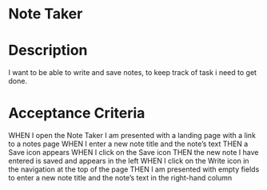 # Note Taker

# Description
I want to be able to write and save notes, to keep track of task i need to get done.

# Acceptance Criteria
WHEN I open the Note Taker
 I am presented with a landing page with a link to a notes page
WHEN I enter a new note title and the note’s text
THEN a Save icon appears 
WHEN I click on the Save icon
THEN the new note I have entered is saved and appears in the left
WHEN I click on the Write icon in the navigation at the top of the page
THEN I am presented with empty fields to enter a new note title and the note’s text in the right-hand column